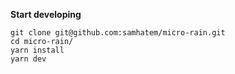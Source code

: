 **Start developing**

```shell
git clone git@github.com:samhatem/micro-rain.git
cd micro-rain/
yarn install
yarn dev
```
